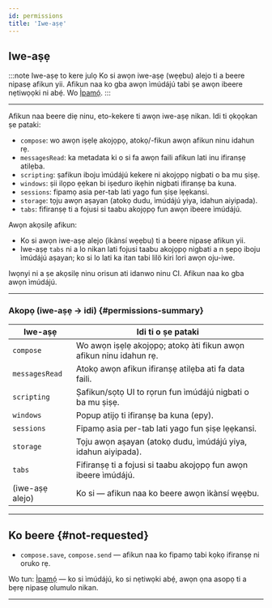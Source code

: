 ```yaml
---
id: permissions
title: 'Iwe-aṣẹ'
---
```


## Iwe-aṣẹ

:::note Iwe-aṣẹ to kere julọ
Ko si awọn iwe-aṣẹ (wẹẹbu) alejo ti a beere nipasẹ afikun yii. Afikun naa ko gba awọn ìmúdájú tabi ṣe awọn ibeere nẹtiwọọki ni abẹ́. Wo [Ìpamọ́](privacy).
:::

---

Afikun naa beere diẹ ninu, eto-kekere ti awọn iwe-aṣẹ nikan. Idi ti ọkọọkan ṣe pataki:

- `compose`: wo awọn iṣẹlẹ akojọpọ, atokọ/-fikun awọn afikun ninu idahun rẹ.
- `messagesRead`: ka metadata ki o si fa awọn faili afikun lati inu ifiranṣẹ atilẹba.
- `scripting`: ṣafikun iboju ìmúdájú kekere ni akojọpọ nigbati o ba mu ṣiṣẹ.
- `windows`: ṣii ilọpo ẹẹkan bi iṣeduro ikẹhin nigbati ifiranṣẹ ba kuna.
- `sessions`: fipamọ asia per-tab lati yago fun ṣiṣe lẹẹkansi.
- `storage`: tọju awọn aṣayan (atokọ dudu, ìmúdájú yiya, idahun aiyipada).
- `tabs`: fifiranṣẹ ti a fojusi si taabu akojọpọ fun awọn ibeere ìmúdájú.

Awọn akọsilẹ afikun:

- Ko si awọn iwe-aṣẹ alejo (ìkànsí wẹẹbu) ti a beere nipasẹ afikun yii.
- Iwe-aṣẹ `tabs` ni a lo nikan lati fojusi taabu akojọpọ nigbati a n ṣepọ iboju ìmúdájú aṣayan; ko si lo lati ka itan tabi lilö kiri lori awọn oju-iwe.

Iwọnyi ni a ṣe akọsilẹ ninu orisun ati idanwo ninu CI. Afikun naa ko gba awọn ìmúdájú.

---

### Akopọ (iwe-aṣẹ → idi) {#permissions-summary}

| Iwe-aṣẹ         | Idi ti o ṣe pataki                                                 |
| --------------- | ------------------------------------------------------------------ |
| `compose`       | Wo awọn iṣẹlẹ akojọpọ; atokọ àti fikun awọn afikun ninu idahun rẹ. |
| `messagesRead`  | Atokọ awọn afikun ifiranṣẹ atilẹba ati fa data faili.              |
| `scripting`     | Ṣafikun/sọtọ UI to rọrun fun ìmúdájú nigbati o ba mu ṣiṣẹ.         |
| `windows`       | Popup atijọ ti ifiranṣẹ ba kuna (epy).                             |
| `sessions`      | Fipamọ asia per-tab lati yago fun ṣiṣe lẹẹkansi.                   |
| `storage`       | Tọju awọn aṣayan (atokọ dudu, ìmúdájú yiya, idahun aiyipada).      |
| `tabs`          | Fifiranṣẹ ti a fojusi si taabu akojọpọ fun awọn ibeere ìmúdájú.    |
| (iwe-aṣẹ alejo) | Ko si — afikun naa ko beere awọn ìkànsí wẹẹbu.                     |

---

## Ko beere {#not-requested}

- `compose.save`, `compose.send` — afikun naa ko fipamọ tabi kọkọ ifiranṣẹ ni oruko rẹ.

Wo tun: [Ìpamọ́](privacy) — ko si ìmúdájú, ko si nẹtiwọki abẹ́, awọn ọna asopọ ti a bẹrẹ nipasẹ olumulo nikan.

---
